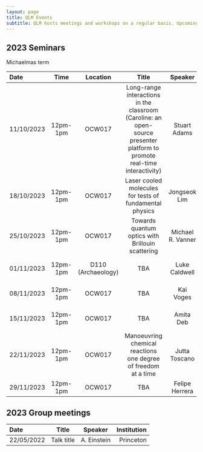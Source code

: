 ```yaml
---
layout: page
title: QLM Events 
subtitle: QLM hosts meetings and workshops on a regular basis. Upcoming events are listed here.
---
```


## 2023 Seminars

Michaelmas term 

|Date  |Time |Location  |Title   |Speaker    |Institution    |
|:---  | :----: | :----:  | :--------:      | :------:      |           --: |
|11/10/2023|12pm-1pm|OCW017|Long-range interactions in the classroom (Caroline: an open-source presenter platform to promote real-time interactivity)|Stuart Adams    |Durham University |
|18/10/2023|12pm-1pm|OCW017|Laser cooled molecules for tests of fundamental physics|Jongseok Lim    |Imperial College, London |
|25/10/2023|12pm-1pm|OCW017|Towards quantum optics with Brillouin scattering|Michael R. Vanner    |Imperial College, London |
|01/11/2023|12pm-1pm|D110 (Archaeology)|TBA|Luke Caldwell    |University College, London |
|08/11/2023|12pm-1pm|OCW017|TBA|Kai Voges    |Imperial College, London |
|15/11/2023|12pm-1pm|OCW017|TBA|Amita Deb    |University of Birmingham |
|22/11/2023|12pm-1pm|OCW017|Manoeuvring chemical reactions one degree of freedom at a time|Jutta Toscano    |University of Basel |
|29/11/2023|12pm-1pm|OCW017|TBA|Felipe Herrera    |University of Santiago |

## 2023 Group meetings

|Date   |Title   |Speaker    |Institution    |
|:---   | :----:      | :----:      |           --: |
|22/05/2022|Talk title |A. Einstein    |Princeton  |
